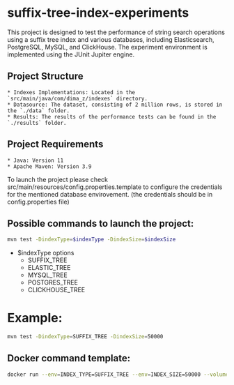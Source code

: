 # suffix-tree-index-experiments

This project is designed to test the performance of string search operations using a suffix tree index and various databases, including Elasticsearch, PostgreSQL, MySQL, and ClickHouse. The experiment environment is implemented using the JUnit Jupiter engine.

## Project Structure

    * Indexes Implementations: Located in the `src/main/java/com/dima_z/indexes` directory.
	* Datasource: The dataset, consisting of 2 million rows, is stored in the `./data` folder.
	* Results: The results of the performance tests can be found in the `./results` folder.

## Project Requirements

	* Java: Version 11
	* Apache Maven: Version 3.9

To launch the project please check src/main/resources/config.properties.template to configure the credentials for the mentioned database envirovement. (the credentials should be in config.properties file)

## Possible commands to launch the project:

```bash
mvn test -DindexType=$indexType -DindexSize=$indexSize
```

* $indexType options
	- SUFFIX_TREE
	- ELASTIC_TREE
	- MYSQL_TREE
	- POSTGRES_TREE
	- CLICKHOUSE_TREE

# Example:

```bash
mvn test -DindexType=SUFFIX_TREE -DindexSize=50000
```

## Docker command template:

```bash
docker run --env=INDEX_TYPE=SUFFIX_TREE --env=INDEX_SIZE=50000 --volume=./data:/suffix-tree-index-experiments/data --volume=./results:/suffix-tree-index-experiments/results --network=experiment-network suffix-tree-index-experiments
```
